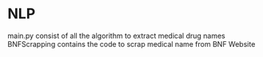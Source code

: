 # NLP

main.py consist of all the algorithm to extract medical drug names
BNFScrapping contains the code to scrap medical name from BNF Website
